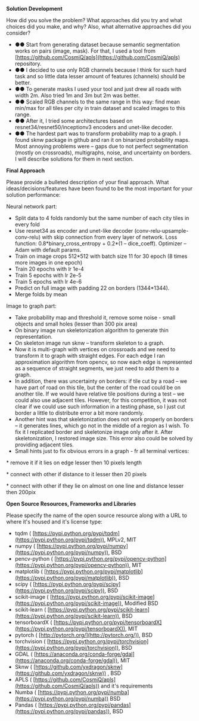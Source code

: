 **Solution Development**

How did you solve the problem? What approaches did you try and what choices did you make, and why? Also, what alternative approaches did you consider?

- **●●** Start from generating dataset because semantic segmentation works on pairs (image, mask). For that, I used a tool from [https://github.com/CosmiQ/apls](https://github.com/CosmiQ/apls) repository.
- **●●** I decided to use only RGB channels because I think for such hard task and so little data lesser amount of features (channels) should be better.
- **●●** To generate masks I used your tool and just drew all roads with width 2m. Also tried 1m and 3m but 2m was better.
- **●●** Scaled RGB channels to the same range in this way: find mean min/max for all tiles per city in train dataset and scaled images to this range.
- **●●** After it, I tried some architectures based on resnet34/resnet50/inceptionv3 encoders and unet-like decoder.
- **●●** The hardest part was to transform probability map to a graph. I found sknw package in github and ran it on binarized probability maps. Most annoying problems were – gaps due to not perfect segmentation (mostly on crossroads), multigraphs, noise, and uncertainty on borders. I will describe solutions for them in next section.

**Final Approach**

Please provide a bulleted description of your final approach. What ideas/decisions/features have been found to be the most important for your solution performance:

Neural network part:

- Split data to 4 folds randomly but the same number of each city tiles in every fold
- Use resnet34 as encoder and unet-like decoder (conv-relu-upsample-conv-relu) with skip connection from every layer of network. Loss function: 0.8\*binary\_cross\_entropy + 0.2\*(1 – dice\_coeff). Optimizer – Adam with default params.
- Train on image crops 512\*512 with batch size 11 for 30 epoch (8 times more images in one epoch)
- Train 20 epochs with lr 1e-4
- Train 5 epochs with lr 2e-5
- Train 5 epochs with lr 4e-6
- Predict on full image with padding 22 on borders (1344\*1344).
- Merge folds by mean

Image to graph part:

- Take probability map and threshold it, remove some noise - small objects and small holes (lesser than 300 pix area)
- On binary image run skeletonization algorithm to generate thin representation.
- On skeleton image run sknw – transform skeleton to a graph.
- Now it is multi-graph with vertices on crossroads and we need to transform it to graph with straight edges. For each edge I ran approximation algorithm from opencv, so now each edge is represented as a sequence of straight segments, we just need to add them to a graph.
- In addition, there was uncertainty on borders: if tile cut by a road – we have part of road on this tile, but the center of the road could be on another tile. If we would have relative tile positions during a test – we could also use adjacent tiles. However, for this competition, it was not clear if we could use such information in a testing phase, so I just cut border a little to distribute error a bit more randomly.
- Another hint was that skeletonization does not work properly on borders – it generates lines, which go not in the middle of a region as I wish. To fix it I replicated border and skeletonize image only after it. After skeletonization, I restored image size. This error also could be solved by providing adjacent tiles.
- Small hints just to fix obvious errors in a graph - fr all terminal vertices:

\* remove it if it lies on edge lesser then 10 pixels length

\* connect with other if distance to it lesser then 20 pixels

\* connect with other if they lie on almost on one line and distance lesser then 200pix

**Open Source Resources, Frameworks and Libraries**

Please specify the name of the open source resource along with a URL to where it&#39;s housed and it&#39;s license type:

- tqdm ( [https://pypi.python.org/pypi/tqdm](https://pypi.python.org/pypi/tqdm)), MPLv2, MIT
- numpy ( [https://pypi.python.org/pypi/numpy](https://pypi.python.org/pypi/numpy)), BSD
- pencv-python ( [https://pypi.python.org/pypi/opencv-python](https://pypi.python.org/pypi/opencv-python)), MIT
- matplotlib ( [https://pypi.python.org/pypi/matplotlib](https://pypi.python.org/pypi/matplotlib)), BSD
- scipy ( [https://pypi.python.org/pypi/scipy](https://pypi.python.org/pypi/scipy)), BSD
- scikit-image ( [https://pypi.python.org/pypi/scikit-image](https://pypi.python.org/pypi/scikit-image)), Modified BSD
- scikit-learn ( [https://pypi.python.org/pypi/scikit-learn](https://pypi.python.org/pypi/scikit-learn)), BSD
- tensorboardX ( [https://pypi.python.org/pypi/tensorboardX](https://pypi.python.org/pypi/tensorboardX)), MIT
- pytorch ( [http://pytorch.org/](http://pytorch.org/)), BSD
- torchvision ( [https://pypi.python.org/pypi/torchvision](https://pypi.python.org/pypi/torchvision)), BSD
- GDAL ( [https://anaconda.org/conda-forge/gdal](https://anaconda.org/conda-forge/gdal)), MIT
- Sknw ( [https://github.com/yxdragon/sknw](https://github.com/yxdragon/sknw)) , BSD
- APLS ( [https://github.com/CosmiQ/apls](https://github.com/CosmiQ/apls)) and it&#39;s requirements
- Numba ( [https://pypi.python.org/pypi/numba](https://pypi.python.org/pypi/numba)) BSD
- Pandas ( [https://pypi.python.org/pypi/pandas](https://pypi.python.org/pypi/pandas)), BSD
